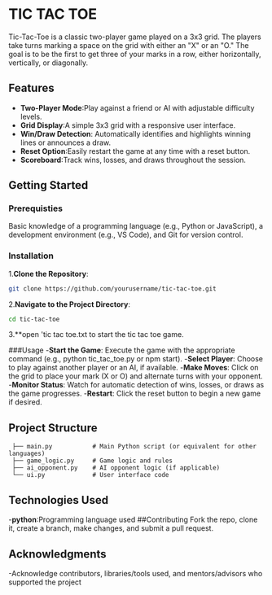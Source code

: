 # TIC TAC TOE
Tic-Tac-Toe is a classic two-player game played on a 3x3 grid. The players take turns marking a space on the grid with either an "X" or an "O." The goal is to be the first to get three of your marks in a row, either horizontally, vertically, or diagonally.
## Features
- **Two-Player Mode**:Play against a friend or AI with adjustable difficulty levels.
- **Grid Display**:A simple 3x3 grid with a responsive user interface.
- **Win/Draw Detection**: Automatically identifies and highlights winning lines or announces a draw.
- **Reset Option**:Easily restart the game at any time with a reset button.
- **Scoreboard**:Track wins, losses, and draws throughout the session.
## Getting Started
### Prerequisties
Basic knowledge of a programming language (e.g., Python or JavaScript), a development environment (e.g., VS Code), and Git for version control.
### Installation
1.**Clone the Repository**:
  ```bash
  git clone https://github.com/yourusername/tic-tac-toe.git
  ```
2.**Navigate to the Project Directory**:
  ```bash
  cd tic-tac-toe
  ```
3.**open 'tic tac toe.txt to start the tic tac toe game.

###Usage
-**Start the Game**: Execute the game with the appropriate command (e.g., python tic_tac_toe.py or npm start).
-**Select Player**: Choose to play against another player or an AI, if available.
-**Make Moves**: Click on the grid to place your mark (X or O) and alternate turns with your opponent.
-**Monitor Status**: Watch for automatic detection of wins, losses, or draws as the game progresses.
-**Restart**: Click the reset button to begin a new game if desired.
## Project Structure
  ```plaintext
   ├── main.py           # Main Python script (or equivalent for other languages)
   ├── game_logic.py     # Game logic and rules
   ├── ai_opponent.py    # AI opponent logic (if applicable)
   └── ui.py             # User interface code
  ```
## Technologies Used
-**python**:Programming language used
##Contributing
 Fork the repo, clone it, create a branch, make changes, and submit a pull request.
## Acknowledgments
-Acknowledge contributors, libraries/tools used, and mentors/advisors who supported the project

  

  
  


